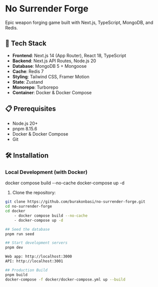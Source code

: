# No Surrender Forge

Epic weapon forging game built with Next.js, TypeScript, MongoDB, and Redis.

## 🚀 Tech Stack

- **Frontend**: Next.js 14 (App Router), React 18, TypeScript
- **Backend**: Next.js API Routes, Node.js 20
- **Database**: MongoDB 5 + Mongoose
- **Cache**: Redis 7
- **Styling**: Tailwind CSS, Framer Motion
- **State**: Zustand
- **Monorepo**: Turborepo
- **Container**: Docker & Docker Compose

## 📋 Prerequisites

- Node.js 20+
- pnpm 8.15.6
- Docker & Docker Compose
- Git

## 🛠️ Installation

### Local Development (with Docker)
   docker compose build --no-cache
   docker-compose up -d

1. Clone the repository:
```bash
git clone https://github.com/burakonbasi/no-surrender-forge.git
cd no-surrender-forge
cd docker
    - docker compose build --no-cache
    - docker-compose up -d

## Seed the database
pnpm run seed

## Start development servers
pnpm dev

Web app: http://localhost:3000
API: http://localhost:3001

## Production Build
pnpm build
docker-compose -f docker/docker-compose.yml up --build
